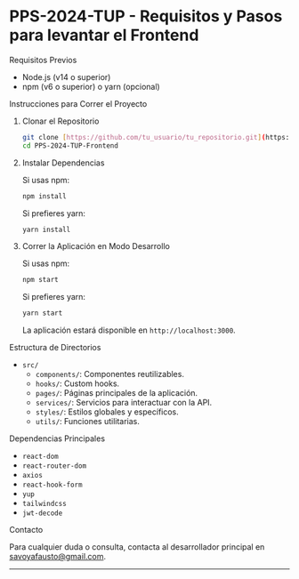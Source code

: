 # PPS-2024-TUP - Requisitos y Pasos para levantar el Frontend



Requisitos Previos

- Node.js (v14 o superior)
- npm (v6 o superior) o yarn (opcional)

Instrucciones para Correr el Proyecto

1. Clonar el Repositorio

   ```bash
   git clone [https://github.com/tu_usuario/tu_repositorio.git](https://github.com/FaustoSav/PPS-2024-TUP-Frontend.git)
   cd PPS-2024-TUP-Frontend
   ```

2. Instalar Dependencias

   Si usas npm:

   ```bash
   npm install
   ```

   Si prefieres yarn:

   ```bash
   yarn install
   ```



3. Correr la Aplicación en Modo Desarrollo

   Si usas npm:

   ```bash
   npm start
   ```

   Si prefieres yarn:

   ```bash
   yarn start
   ```

   La aplicación estará disponible en `http://localhost:3000`.




Estructura de Directorios

- `src/`
  - `components/`: Componentes reutilizables.
  - `hooks/`: Custom hooks.
  - `pages/`: Páginas principales de la aplicación.
  - `services/`: Servicios para interactuar con la API.
  - `styles/`: Estilos globales y específicos.
  - `utils/`: Funciones utilitarias.

Dependencias Principales

- `react-dom`
- `react-router-dom`
- `axios`
- `react-hook-form`
- `yup`
- `tailwindcss`
- `jwt-decode`



Contacto

Para cualquier duda o consulta, contacta al desarrollador principal en savoyafausto@gmail.com.

---

